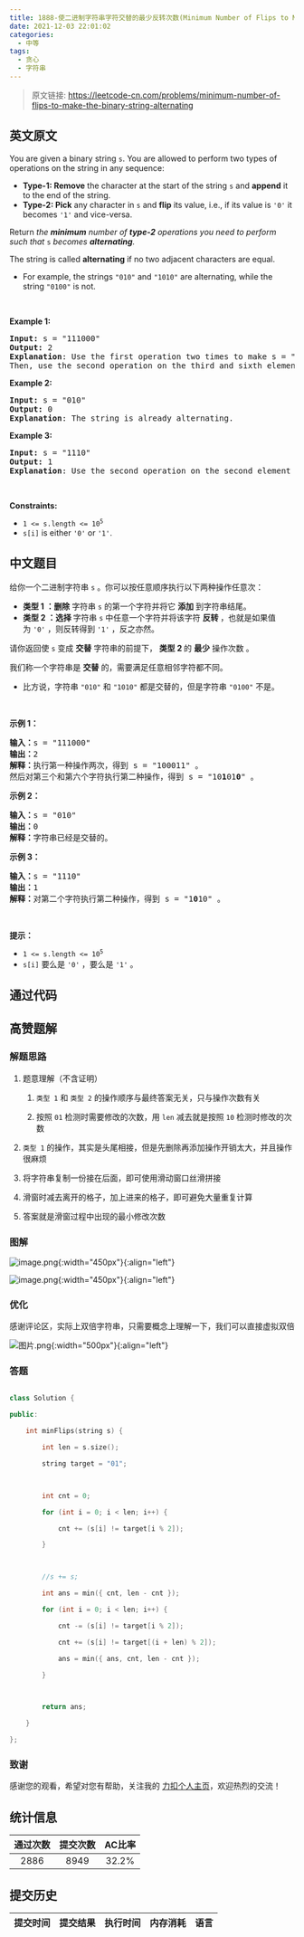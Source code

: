 ```yaml
---
title: 1888-使二进制字符串字符交替的最少反转次数(Minimum Number of Flips to Make the Binary String Alternating)
date: 2021-12-03 22:01:02
categories:
  - 中等
tags:
  - 贪心
  - 字符串
---
```


> 原文链接: https://leetcode-cn.com/problems/minimum-number-of-flips-to-make-the-binary-string-alternating


## 英文原文
<div><p>You are given a binary string <code>s</code>. You are allowed to perform two types of operations on the string in any sequence:</p>

<ul>
	<li><strong>Type-1: Remove</strong> the character at the start of the string <code>s</code> and <strong>append</strong> it to the end of the string.</li>
	<li><strong>Type-2: Pick</strong> any character in <code>s</code> and <strong>flip</strong> its value, i.e., if its value is <code>&#39;0&#39;</code> it becomes <code>&#39;1&#39;</code> and vice-versa.</li>
</ul>

<p>Return <em>the <strong>minimum</strong> number of <strong>type-2</strong> operations you need to perform</em> <em>such that </em><code>s</code> <em>becomes <strong>alternating</strong>.</em></p>

<p>The string is called <strong>alternating</strong> if no two adjacent characters are equal.</p>

<ul>
	<li>For example, the strings <code>&quot;010&quot;</code> and <code>&quot;1010&quot;</code> are alternating, while the string <code>&quot;0100&quot;</code> is not.</li>
</ul>

<p>&nbsp;</p>
<p><strong>Example 1:</strong></p>

<pre>
<strong>Input:</strong> s = &quot;111000&quot;
<strong>Output:</strong> 2
<strong>Explanation</strong>: Use the first operation two times to make s = &quot;100011&quot;.
Then, use the second operation on the third and sixth elements to make s = &quot;10<u>1</u>01<u>0</u>&quot;.
</pre>

<p><strong>Example 2:</strong></p>

<pre>
<strong>Input:</strong> s = &quot;010&quot;
<strong>Output:</strong> 0
<strong>Explanation</strong>: The string is already alternating.
</pre>

<p><strong>Example 3:</strong></p>

<pre>
<strong>Input:</strong> s = &quot;1110&quot;
<strong>Output:</strong> 1
<strong>Explanation</strong>: Use the second operation on the second element to make s = &quot;1<u>0</u>10&quot;.
</pre>

<p>&nbsp;</p>
<p><strong>Constraints:</strong></p>

<ul>
	<li><code>1 &lt;= s.length &lt;= 10<sup>5</sup></code></li>
	<li><code>s[i]</code> is either <code>&#39;0&#39;</code> or <code>&#39;1&#39;</code>.</li>
</ul>
</div>

## 中文题目
<div><p>给你一个二进制字符串 <code>s</code> 。你可以按任意顺序执行以下两种操作任意次：</p>

<ul>
	<li><strong>类型 1 ：删除</strong> 字符串 <code>s</code> 的第一个字符并将它 <strong>添加</strong> 到字符串结尾。</li>
	<li><strong>类型 2 ：选择 </strong>字符串 <code>s</code> 中任意一个字符并将该字符 <strong>反转 </strong>，也就是如果值为 <code>'0'</code> ，则反转得到 <code>'1'</code> ，反之亦然。</li>
</ul>

<p>请你返回使 <code>s</code> 变成 <strong>交替</strong> 字符串的前提下， <strong>类型 2 </strong>的 <strong>最少</strong> 操作次数 。</p>

<p>我们称一个字符串是 <strong>交替</strong> 的，需要满足任意相邻字符都不同。</p>

<ul>
	<li>比方说，字符串 <code>"010"</code> 和 <code>"1010"</code> 都是交替的，但是字符串 <code>"0100"</code> 不是。</li>
</ul>

<p> </p>

<p><strong>示例 1：</strong></p>

<pre><b>输入：</b>s = "111000"
<b>输出：</b>2
<b>解释：</b>执行第一种操作两次，得到 s = "100011" 。
然后对第三个和第六个字符执行第二种操作，得到 s = "10<strong>1</strong>01<strong>0</strong>" 。
</pre>

<p><strong>示例 2：</strong></p>

<pre><b>输入：</b>s = "010"
<b>输出：</b>0
<strong>解释：</strong>字符串已经是交替的。
</pre>

<p><strong>示例 3：</strong></p>

<pre><b>输入：</b>s = "1110"
<b>输出：</b>1
<b>解释：</b>对第二个字符执行第二种操作，得到 s = "1<strong>0</strong>10" 。
</pre>

<p> </p>

<p><strong>提示：</strong></p>

<ul>
	<li><code>1 &lt;= s.length &lt;= 10<sup>5</sup></code></li>
	<li><code>s[i]</code> 要么是 <code>'0'</code> ，要么是 <code>'1'</code> 。</li>
</ul>
</div>

## 通过代码
<RecoDemo>
</RecoDemo>


## 高赞题解
### 解题思路
1. 题意理解（不含证明）
    1. `类型 1` 和 `类型 2` 的操作顺序与最终答案无关，只与操作次数有关
    2. 按照 `01` 检测时需要修改的次数，用 `len` 减去就是按照 `10` 检测时修改的次数
2. `类型 1` 的操作，其实是头尾相接，但是先删除再添加操作开销太大，并且操作很麻烦
3. 将字符串复制一份接在后面，即可使用滑动窗口丝滑拼接
4. 滑窗时减去离开的格子，加上进来的格子，即可避免大量重复计算
5. 答案就是滑窗过程中出现的最小修改次数

### 图解																	
![image.png](../images/minimum-number-of-flips-to-make-the-binary-string-alternating-0.png){:width="450px"}{:align="left"}


![image.png](../images/minimum-number-of-flips-to-make-the-binary-string-alternating-1.png){:width="450px"}{:align="left"}


### 优化
感谢评论区，实际上双倍字符串，只需要概念上理解一下，我们可以直接虚拟双倍

![图片.png](../images/minimum-number-of-flips-to-make-the-binary-string-alternating-2.png){:width="500px"}{:align="left"}



### 答题
```C++ []
class Solution {
public:
    int minFlips(string s) {
        int len = s.size();
        string target = "01";

        int cnt = 0;
        for (int i = 0; i < len; i++) {
            cnt += (s[i] != target[i % 2]);
        }

        //s += s;
        int ans = min({ cnt, len - cnt });
        for (int i = 0; i < len; i++) {
            cnt -= (s[i] != target[i % 2]);
            cnt += (s[i] != target[(i + len) % 2]);
            ans = min({ ans, cnt, len - cnt });
        }

        return ans;
    }
};
```

### 致谢

感谢您的观看，希望对您有帮助，关注我的 [力扣个人主页](https://leetcode-cn.com/u/ikaruga/)，欢迎热烈的交流！  

## 统计信息
| 通过次数 | 提交次数 | AC比率 |
| :------: | :------: | :------: |
|    2886    |    8949    |   32.2%   |

## 提交历史
| 提交时间 | 提交结果 | 执行时间 |  内存消耗  | 语言 |
| :------: | :------: | :------: | :--------: | :--------: |

